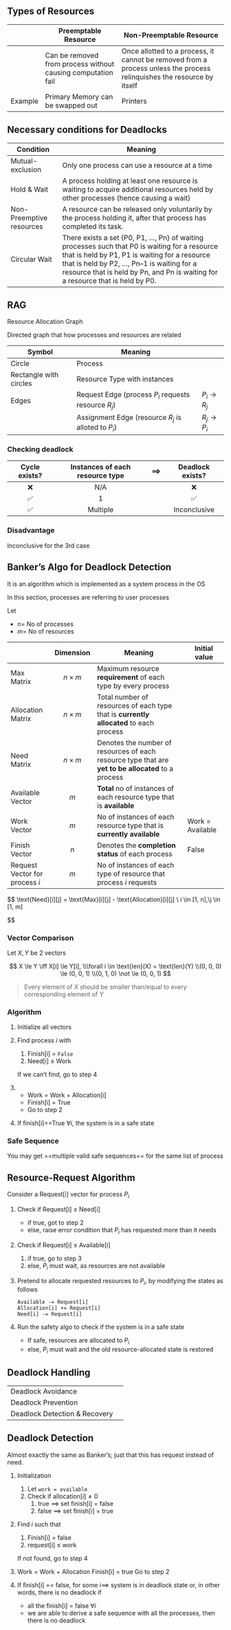 ## Types of Resources

|         | Preemptable Resource                                         | Non-Preemptable Resource                                     |
| ------- | ------------------------------------------------------------ | ------------------------------------------------------------ |
|         | Can be removed from process without causing computation fail | Once allotted to a process, it cannot be removed from a process unless the process relinquishes the resource by itself |
| Example | Primary Memory can be swapped out                            | Printers                                                     |

## Necessary conditions for Deadlocks

| Condition                | Meaning                                                      |
| ------------------------ | ------------------------------------------------------------ |
| Mutual-exclusion         | Only one process can use a resource at a time                |
| Hold & Wait              | A process holding at least one resource is waiting to acquire additional resources held by other processes (hence causing a wait) |
| Non-Preemptive resources | A resource can be released only voluntarily by the process holding it, after that process has completed its task. |
| Circular Wait            | There exists a set {P0, P1, …, Pn} of waiting processes such that P0 is waiting for a resource that is held by P1, P1 is waiting for a resource that is held by P2, …, Pn–1 is waiting for a resource that is held by Pn, and Pn is waiting for a resource that is held by P0. |

## RAG

Resource Allocation Graph

Directed graph that how processes and resources are related

| Symbol                 | Meaning                                              |               |
| ---------------------- | ---------------------------------------------------- | ------------- |
| Circle                 | Process                                              |               |
| Rectangle with circles | Resource Type with instances                         |               |
| Edges                  | Request Edge (process $P_i$ requests resource $R_j$) | $P_i \to R_j$ |
|                        | Assignment Edge (resource $R_j$ is alloted to $P_i$) | $R_j \to P_i$ |

### Checking deadlock

| Cycle exists? | Instances of each resource type | $\implies$ | Deadlock exists? |
| :-----------: | :-----------------------------: | :--------: | :--------------: |
|       ❌       |               N/A               |            |        ❌         |
|       ✅       |                1                |            |        ✅         |
|       ✅       |            Multiple             |            |   Inconclusive   |

### Disadvantage

Inconclusive for the 3rd case

## Banker’s Algo for Deadlock Detection

It is an algorithm which is implemented as a system process in the OS

In this section, processes are referring to user processes

Let

- $n =$ No of processes
- $m =$ No of resources

|                                     |  Dimension   | Meaning                                                      | Initial value    |
| ----------------------------------- | :----------: | ------------------------------------------------------------ | ---------------- |
| Max<br />Matrix                     | $n \times m$ | Maximum resource **requirement** of each type by every process |                  |
| Allocation<br />Matrix              | $n \times m$ | Total number of resources of each type that is **currently allocated** to each process |                  |
| Need<br />Matrix                    | $n \times m$ | Denotes the number of resources of each resource type that are **yet to be allocated** to a process |                  |
| Available<br />Vector               |     $m$      | **Total** no of instances of each resource type that is **available** |                  |
| Work<br />Vector                    |     $m$      | No of instances of each resource type that is **currently available** | Work = Available |
| Finish<br />Vector                  |     $n$      | Denotes the **completion status** of each process            | False            |
| Request<br />Vector for process $i$ |     $m$      | No of instances of each type of resource that process $i$ requests |                  |

$$
\text{Need}[i][j] = \text{Max}[i][j] - \text{Allocation}[i][j] \\
i \in [1, n],\\j \in [1, m]

$$

### Vector Comparison

Let $X, Y$ be 2 vectors

$$
X \le Y \iff X[i] \le Y[i], \\\forall i \in \text{len}(X) = \text{len}(Y) \\(0, 0, 0) \le (0, 0, 1) \\(0, 1, 0) \not \le (0, 0, 1)
$$

> Every element of $X$ should be smaller than/equal to every corresponding element of $Y$

### Algorithm

1. Initialize all vectors

2. Find process $i$ with

   1. Finish[i] = `False`
   2. Need[i] $\le$ Work

   If we can’t find, go to step 4

3. - Work = Work + Allocation[i]
   - Finish[i] = True
   - Go to step 2

4. If finish[i]==True $\forall i$, the system is in a safe state

### Safe Sequence

You may get ==multiple valid safe sequences== for the same list of process

## Resource-Request Algorithm

Consider a Request[i] vector for process $P_i$

1. Check if Request[i] $\le$ Need[i]

   - if true, got to step 2
   - else, raise error condition that $P_i$ has requested more than it needs

2. Check if Request[i] $\le$ Available[i]

   1. if true, go to step 3
   2. else, $P_i$ must wait, as resources are not available

3. Pretend to allocate requested resources to $P_i$, by modifying the states as follows

   ```
   Available -= Request[i]
   Allocation[i] += Request[i]
   Need[i] -= Request[i]
   ```

4. Run the safety algo to check if the system is in a safe state

   - If safe, resources are allocated to $P_i$
   - else, $P_i$ must wait and the old resource-allocated state is restored

## Deadlock Handling

|                               |      |
| ----------------------------- | ---- |
| Deadlock Avoidance            |      |
| Deadlock Prevention           |      |
| Deadlock Detection & Recovery |      |

## Deadlock Detection

Almost exactly the same as Banker’s; just that this has request instead of need.

1. Initialization

   1. Let `work = available`
   2. Check if $\text{allocation}[i] \ne 0$
      1. true $\implies$ set finish[i] = false
      2. false $\implies$ set finish[i] = true

2. Find $i$ such that

   1. Finish[i] = false
   2. request[i] $\le$ work

   If not found, go to step 4

3. Work = Work + Allocation
   Finish[i] = true
   Go to step 2

6. If finish[i] == false, for some $i \implies$ system is in deadlock state
   or, in other words, there is no deadlock if

   - all the finish[i] = false $\forall i$
   - we are able to derive a safe sequence with all the processes, then there is no deadlock

